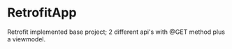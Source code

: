 # RetrofitApp

Retrofit implemented base project; 2 different api's with @GET method plus a viewmodel.  
